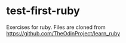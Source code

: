 # test-first-ruby
Exercises for ruby. Files are cloned from https://github.com/TheOdinProject/learn_ruby
